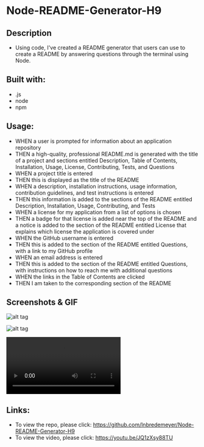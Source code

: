 
# Node-README-Generator-H9

## Description
* Using code, I've created a README generator that users can use to create a README by answering questions through the terminal using Node.

## Built with:
* .js
* node
* npm

## Usage:
* WHEN a user is prompted for information about an application repository
* THEN a high-quality, professional README.md is generated with the title of a project and sections entitled Description, Table of Contents, Installation, Usage, License, Contributing, Tests, and Questions
* WHEN a project title is entered
* THEN this is displayed as the title of the README
* WHEN a description, installation instructions, usage information, contribution guidelines, and test instructions is entered
* THEN this information is added to the sections of the README entitled Description, Installation, Usage, Contributing, and Tests
* WHEN a license for my application from a list of options is chosen
* THEN a badge for that license is added near the top of the README and a notice is added to the section of the README entitled License that explains which license the application is covered under
* WHEN the GitHub username is entered
* THEN this is added to the section of the README entitled Questions, with a link to my GitHub profile
* WHEN an email address is entered
* THEN this is added to the section of the README entitled Questions, with instructions on how to reach me with additional questions
* WHEN the links in the Table of Contents are clicked
* THEN I am taken to the corresponding section of the README

## Screenshots & GIF
![alt tag](https://user-images.githubusercontent.com/99215212/167214603-9bf475cc-3af9-44a3-9ed8-77bb7bb1cc22.png "screenshot")

![alt tag](https://user-images.githubusercontent.com/99215212/167214699-af457ae9-9bc4-4e86-8308-018903f72bb4.png "screenshot")

![alt tag](https://user-images.githubusercontent.com/99215212/167219674-1f7e670d-904c-4f17-9d66-87b376a148a9.mp4 "video")

## Links:
* To view the repo, please click: https://github.com/lnbredemeyer/Node-README-Generator-H9
* To view the video, please click: https://youtu.be/JQ1zXsy88TU
```
